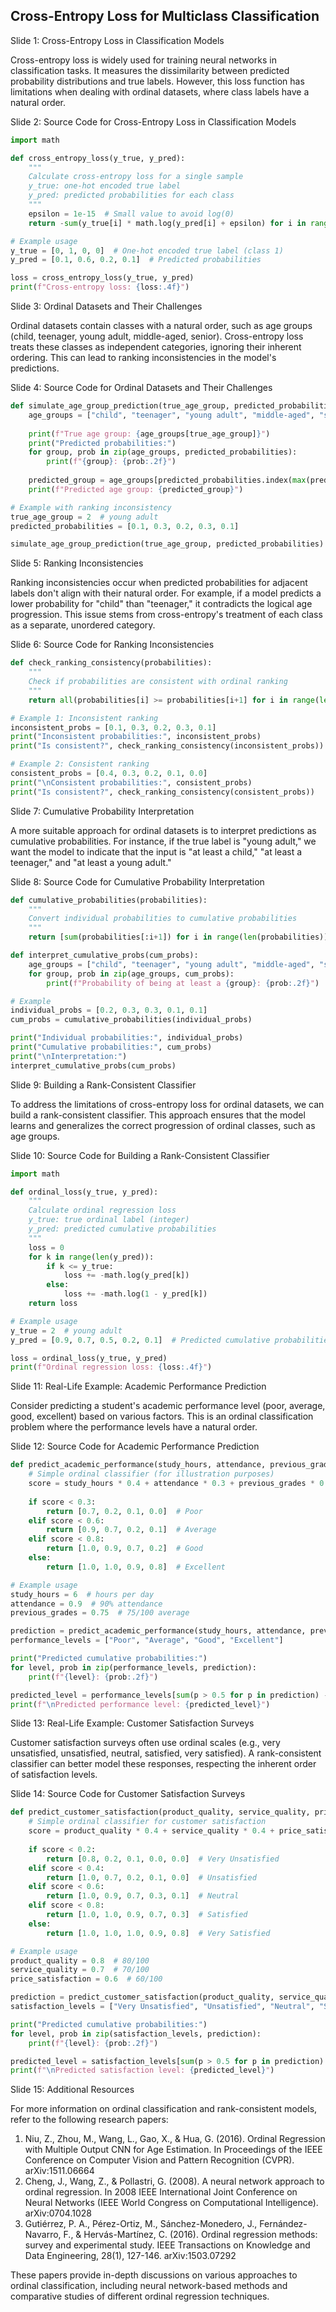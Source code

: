 ## Cross-Entropy Loss for Multiclass Classification

Slide 1: Cross-Entropy Loss in Classification Models

Cross-entropy loss is widely used for training neural networks in classification tasks. It measures the dissimilarity between predicted probability distributions and true labels. However, this loss function has limitations when dealing with ordinal datasets, where class labels have a natural order.

Slide 2: Source Code for Cross-Entropy Loss in Classification Models

```python
import math

def cross_entropy_loss(y_true, y_pred):
    """
    Calculate cross-entropy loss for a single sample
    y_true: one-hot encoded true label
    y_pred: predicted probabilities for each class
    """
    epsilon = 1e-15  # Small value to avoid log(0)
    return -sum(y_true[i] * math.log(y_pred[i] + epsilon) for i in range(len(y_true)))

# Example usage
y_true = [0, 1, 0, 0]  # One-hot encoded true label (class 1)
y_pred = [0.1, 0.6, 0.2, 0.1]  # Predicted probabilities

loss = cross_entropy_loss(y_true, y_pred)
print(f"Cross-entropy loss: {loss:.4f}")
```

Slide 3: Ordinal Datasets and Their Challenges

Ordinal datasets contain classes with a natural order, such as age groups (child, teenager, young adult, middle-aged, senior). Cross-entropy loss treats these classes as independent categories, ignoring their inherent ordering. This can lead to ranking inconsistencies in the model's predictions.

Slide 4: Source Code for Ordinal Datasets and Their Challenges

```python
def simulate_age_group_prediction(true_age_group, predicted_probabilities):
    age_groups = ["child", "teenager", "young adult", "middle-aged", "senior"]
    
    print(f"True age group: {age_groups[true_age_group]}")
    print("Predicted probabilities:")
    for group, prob in zip(age_groups, predicted_probabilities):
        print(f"{group}: {prob:.2f}")
    
    predicted_group = age_groups[predicted_probabilities.index(max(predicted_probabilities))]
    print(f"Predicted age group: {predicted_group}")

# Example with ranking inconsistency
true_age_group = 2  # young adult
predicted_probabilities = [0.1, 0.3, 0.2, 0.3, 0.1]

simulate_age_group_prediction(true_age_group, predicted_probabilities)
```

Slide 5: Ranking Inconsistencies

Ranking inconsistencies occur when predicted probabilities for adjacent labels don't align with their natural order. For example, if a model predicts a lower probability for "child" than "teenager," it contradicts the logical age progression. This issue stems from cross-entropy's treatment of each class as a separate, unordered category.

Slide 6: Source Code for Ranking Inconsistencies

```python
def check_ranking_consistency(probabilities):
    """
    Check if probabilities are consistent with ordinal ranking
    """
    return all(probabilities[i] >= probabilities[i+1] for i in range(len(probabilities)-1))

# Example 1: Inconsistent ranking
inconsistent_probs = [0.1, 0.3, 0.2, 0.3, 0.1]
print("Inconsistent probabilities:", inconsistent_probs)
print("Is consistent?", check_ranking_consistency(inconsistent_probs))

# Example 2: Consistent ranking
consistent_probs = [0.4, 0.3, 0.2, 0.1, 0.0]
print("\nConsistent probabilities:", consistent_probs)
print("Is consistent?", check_ranking_consistency(consistent_probs))
```

Slide 7: Cumulative Probability Interpretation

A more suitable approach for ordinal datasets is to interpret predictions as cumulative probabilities. For instance, if the true label is "young adult," we want the model to indicate that the input is "at least a child," "at least a teenager," and "at least a young adult."

Slide 8: Source Code for Cumulative Probability Interpretation

```python
def cumulative_probabilities(probabilities):
    """
    Convert individual probabilities to cumulative probabilities
    """
    return [sum(probabilities[:i+1]) for i in range(len(probabilities))]

def interpret_cumulative_probs(cum_probs):
    age_groups = ["child", "teenager", "young adult", "middle-aged", "senior"]
    for group, prob in zip(age_groups, cum_probs):
        print(f"Probability of being at least a {group}: {prob:.2f}")

# Example
individual_probs = [0.2, 0.3, 0.3, 0.1, 0.1]
cum_probs = cumulative_probabilities(individual_probs)

print("Individual probabilities:", individual_probs)
print("Cumulative probabilities:", cum_probs)
print("\nInterpretation:")
interpret_cumulative_probs(cum_probs)
```

Slide 9: Building a Rank-Consistent Classifier

To address the limitations of cross-entropy loss for ordinal datasets, we can build a rank-consistent classifier. This approach ensures that the model learns and generalizes the correct progression of ordinal classes, such as age groups.

Slide 10: Source Code for Building a Rank-Consistent Classifier

```python
import math

def ordinal_loss(y_true, y_pred):
    """
    Calculate ordinal regression loss
    y_true: true ordinal label (integer)
    y_pred: predicted cumulative probabilities
    """
    loss = 0
    for k in range(len(y_pred)):
        if k <= y_true:
            loss += -math.log(y_pred[k])
        else:
            loss += -math.log(1 - y_pred[k])
    return loss

# Example usage
y_true = 2  # young adult
y_pred = [0.9, 0.7, 0.5, 0.2, 0.1]  # Predicted cumulative probabilities

loss = ordinal_loss(y_true, y_pred)
print(f"Ordinal regression loss: {loss:.4f}")
```

Slide 11: Real-Life Example: Academic Performance Prediction

Consider predicting a student's academic performance level (poor, average, good, excellent) based on various factors. This is an ordinal classification problem where the performance levels have a natural order.

Slide 12: Source Code for Academic Performance Prediction

```python
def predict_academic_performance(study_hours, attendance, previous_grades):
    # Simple ordinal classifier (for illustration purposes)
    score = study_hours * 0.4 + attendance * 0.3 + previous_grades * 0.3
    
    if score < 0.3:
        return [0.7, 0.2, 0.1, 0.0]  # Poor
    elif score < 0.6:
        return [0.9, 0.7, 0.2, 0.1]  # Average
    elif score < 0.8:
        return [1.0, 0.9, 0.7, 0.2]  # Good
    else:
        return [1.0, 1.0, 0.9, 0.8]  # Excellent

# Example usage
study_hours = 6  # hours per day
attendance = 0.9  # 90% attendance
previous_grades = 0.75  # 75/100 average

prediction = predict_academic_performance(study_hours, attendance, previous_grades)
performance_levels = ["Poor", "Average", "Good", "Excellent"]

print("Predicted cumulative probabilities:")
for level, prob in zip(performance_levels, prediction):
    print(f"{level}: {prob:.2f}")

predicted_level = performance_levels[sum(p > 0.5 for p in prediction) - 1]
print(f"\nPredicted performance level: {predicted_level}")
```

Slide 13: Real-Life Example: Customer Satisfaction Surveys

Customer satisfaction surveys often use ordinal scales (e.g., very unsatisfied, unsatisfied, neutral, satisfied, very satisfied). A rank-consistent classifier can better model these responses, respecting the inherent order of satisfaction levels.

Slide 14: Source Code for Customer Satisfaction Surveys

```python
def predict_customer_satisfaction(product_quality, service_quality, price_satisfaction):
    # Simple ordinal classifier for customer satisfaction
    score = product_quality * 0.4 + service_quality * 0.4 + price_satisfaction * 0.2
    
    if score < 0.2:
        return [0.8, 0.2, 0.1, 0.0, 0.0]  # Very Unsatisfied
    elif score < 0.4:
        return [1.0, 0.7, 0.2, 0.1, 0.0]  # Unsatisfied
    elif score < 0.6:
        return [1.0, 0.9, 0.7, 0.3, 0.1]  # Neutral
    elif score < 0.8:
        return [1.0, 1.0, 0.9, 0.7, 0.3]  # Satisfied
    else:
        return [1.0, 1.0, 1.0, 0.9, 0.8]  # Very Satisfied

# Example usage
product_quality = 0.8  # 80/100
service_quality = 0.7  # 70/100
price_satisfaction = 0.6  # 60/100

prediction = predict_customer_satisfaction(product_quality, service_quality, price_satisfaction)
satisfaction_levels = ["Very Unsatisfied", "Unsatisfied", "Neutral", "Satisfied", "Very Satisfied"]

print("Predicted cumulative probabilities:")
for level, prob in zip(satisfaction_levels, prediction):
    print(f"{level}: {prob:.2f}")

predicted_level = satisfaction_levels[sum(p > 0.5 for p in prediction) - 1]
print(f"\nPredicted satisfaction level: {predicted_level}")
```

Slide 15: Additional Resources

For more information on ordinal classification and rank-consistent models, refer to the following research papers:

1.  Niu, Z., Zhou, M., Wang, L., Gao, X., & Hua, G. (2016). Ordinal Regression with Multiple Output CNN for Age Estimation. In Proceedings of the IEEE Conference on Computer Vision and Pattern Recognition (CVPR). arXiv:1511.06664
2.  Cheng, J., Wang, Z., & Pollastri, G. (2008). A neural network approach to ordinal regression. In 2008 IEEE International Joint Conference on Neural Networks (IEEE World Congress on Computational Intelligence). arXiv:0704.1028
3.  Gutiérrez, P. A., Pérez-Ortiz, M., Sánchez-Monedero, J., Fernández-Navarro, F., & Hervás-Martínez, C. (2016). Ordinal regression methods: survey and experimental study. IEEE Transactions on Knowledge and Data Engineering, 28(1), 127-146. arXiv:1503.07292

These papers provide in-depth discussions on various approaches to ordinal classification, including neural network-based methods and comparative studies of different ordinal regression techniques.

